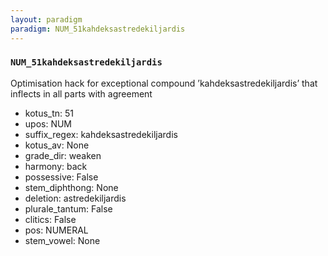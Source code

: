 ```yaml
---
layout: paradigm
paradigm: NUM_51kahdeksastredekiljardis
---
```

### ` NUM_51kahdeksastredekiljardis `

Optimisation hack for exceptional compound ’kahdeksastredekiljardis’ that inflects in all parts with agreement
* kotus_tn: 51
* upos: NUM
* suffix_regex: kahdeksastredekiljardis
* kotus_av: None
* grade_dir: weaken
* harmony: back
* possessive: False
* stem_diphthong: None
* deletion: astredekiljardis
* plurale_tantum: False
* clitics: False
* pos: NUMERAL
* stem_vowel: None
